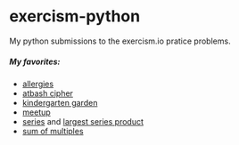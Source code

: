# exercism-python
My python submissions to the exercism.io pratice problems.

##### My favorites:
- [allergies](allergies/allergies.py)
- [atbash cipher](atbash-cipher/atbash_cipher.py)
- [kindergarten garden](kindergarten-garden/garden.py)
- [meetup](meetup/meetup.py)
- [series](series/series.py) and [largest series product](largest-series-product/largest_series_product.py)
- [sum of multiples](sum-of-multiples/sum_of_multiples.py)

